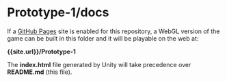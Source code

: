 # Prototype-1/docs

If a [GitHub Pages][gh-pages] site is enabled for this repository, a WebGL version of the game can be built in this folder and it will be playable on the web at:

   **{{site.url}}/Prototype-1**

The **index.html** file generated by Unity will take precedence over **README.md** (this file).

[gh-pages]: <https://pages.github.com>
